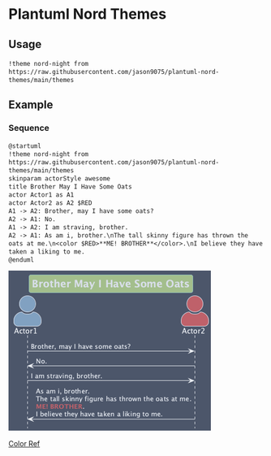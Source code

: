 # Plantuml Nord Themes

## Usage

```plantuml
!theme nord-night from https://raw.githubusercontent.com/jason9075/plantuml-nord-themes/main/themes

```

## Example

### Sequence

```plantuml
@startuml
!theme nord-night from https://raw.githubusercontent.com/jason9075/plantuml-nord-themes/main/themes
skinparam actorStyle awesome
title Brother May I Have Some Oats
actor Actor1 as A1
actor Actor2 as A2 $RED
A1 -> A2: Brother, may I have some oats?
A2 -> A1: No.
A1 -> A2: I am straving, brother.
A2 -> A1: As am i, brother.\nThe tall skinny figure has thrown the oats at me.\n<color $RED>**ME! BROTHER**</color>.\nI believe they have taken a liking to me.
@enduml
```

![Sequence](./imgs/sequence.png)

[Color Ref](https://www.nordtheme.com/)
